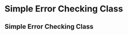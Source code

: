 Simple Error Checking Class
===========================

Simple Error Checking Class
---------------------------

